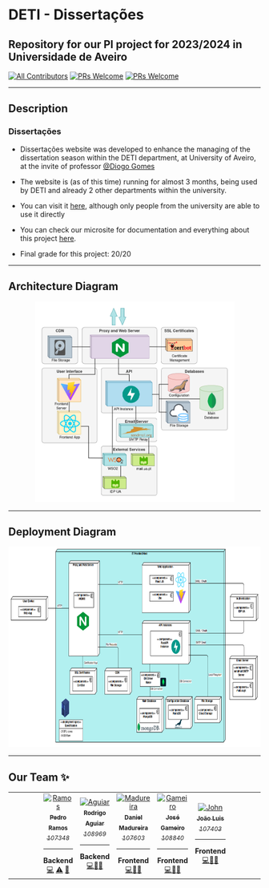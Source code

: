 # DETI - Dissertações

## Repository for our PI project for 2023/2024 in Universidade de Aveiro


[![All Contributors](https://img.shields.io/badge/Contributors-5-brightgreen.svg?style=for-the-badge)](#contributors-)
[![PRs Welcome](https://img.shields.io/badge/Open%20Issues-12-orange.svg?style=for-the-badge)](http://makeapullrequest.com)
[![PRs Welcome](https://img.shields.io/badge/Closed%20Issues-64-blue.svg?style=for-the-badge)](http://makeapullrequest.com)

---

## Description
### Dissertações

 - Dissertações website was developed to enhance the managing of the dissertation season within the DETI department, at University of Aveiro, at the invite of professor [@Diogo Gomes](https://github.com/dgomes)

 - The website is (as of this time) running for almost 3 months, being used by DETI and already 2 other departments within the university.

 - You can visit it [here](https://dissertacoes.av.it.pt), although only people from the university are able to use it directly

 - You can check our microsite for documentation and everything about this project [here](https://pi-dsd.github.io/microsite/).

 - Final grade for this project: 20/20

---

## Architecture Diagram

<p align="center">
    <img height="400px;" src="docs/diagrams/architectureDiagram.png">
</p>

---

## Deployment Diagram

<p align="center">
    <img height="400px;" src="docs/diagrams/deploymentDiagram.png">
</p>

---


## Our Team ✨

<!-- ALL-CONTRIBUTORS-LIST:START -->
<!-- prettier-ignore-start -->
<!-- markdownlint-disable -->
<table>
  <tr>

<td align="center" width="50px;"></td>
    <td align="center"><a href="https://github.com/P-Ramos16"><img src="https://avatars0.githubusercontent.com/P-Ramos16?v=3" width="150px;" alt="Ramos"/><br /><sub><b>Pedro Ramos</b><br><i>107348</i></sub></a><hr><b>Backend</b><br><a href="https://github.com/P-Ramos16" title="Code">💻</a> <a href="https://github.com/P-Ramos16" title="Tests">⚠️</a> <a href="https://github.com/P-Ramos16" title="Tools">🔨</a></td>
    <td align="center"><a href="https://github.com/FiNeX96"><img src="https://avatars0.githubusercontent.com/FiNeX96?v=3" width="150px;" alt="Aguiar"/><br /><sub><b>Rodrigo Aguiar</b><br><i>108969</i></sub></a><hr><b>Backend</b><br><a href="https://github.com/FiNeX96" title="Code">💻</a><a href="https://github.com/FiNeX96" title="Tools">🔀</a><a href="https://github.com/FiNeX96" title="Tools">🔨</a></td>
    <td align="center"><a href="https://github.com/Dan1m4D"><img src="https://avatars0.githubusercontent.com/Dan1m4D?v=3" width="150px;" alt="Madureira"/><br /><sub><b>Daniel Madureira</b><br><i>107603</i></sub></a><hr><b>Frontend</b><br><a href="https://github.com/Dan1m4D" title="Code">💻</a><a href="https://github.com/Dan1m4D" title="Design">🎨</a><a href="https://github.com/Dan1m4D" title="Tools">🔧</a></td>
    <td align="center"><a href="https://github.com/zegameiro"><img src="https://avatars0.githubusercontent.com/zegameiro?v=3" width="150px;" alt="Gameiro"/><br /><sub><b>José Gameiro</b><br><i>108840</i></sub></a><hr><b>Frontend</b><br><a href="https://github.com/zegameiro" title="Code">💻</a><a href="https://github.com/zegameiro" title="Blogposts">📝</a><a href="https://github.com/zegameiro" title="Tools">🔧</a></td>
    <td align="center"><a href="https://github.com/jnluis"><img src="https://avatars0.githubusercontent.com/jnluis?v=3" width="150px;" alt="John"/><br /><sub><b>João Luis</b><br><i>107403</i></sub></a><hr><b>Frontend</b><br><a href="https://github.com/jnluis" title="Code">💻</a><a href="https://github.com/jnluis" title="Tools">🎯</a><a href="https://github.com/jnluis" title="Tools">🔧</a></td>
<td align="center" width="50px;"></td>
</tr>
</table>

<!-- markdownlint-enable -->
<!-- prettier-ignore-end -->

<!-- ALL-CONTRIBUTORS-LIST:END -->
